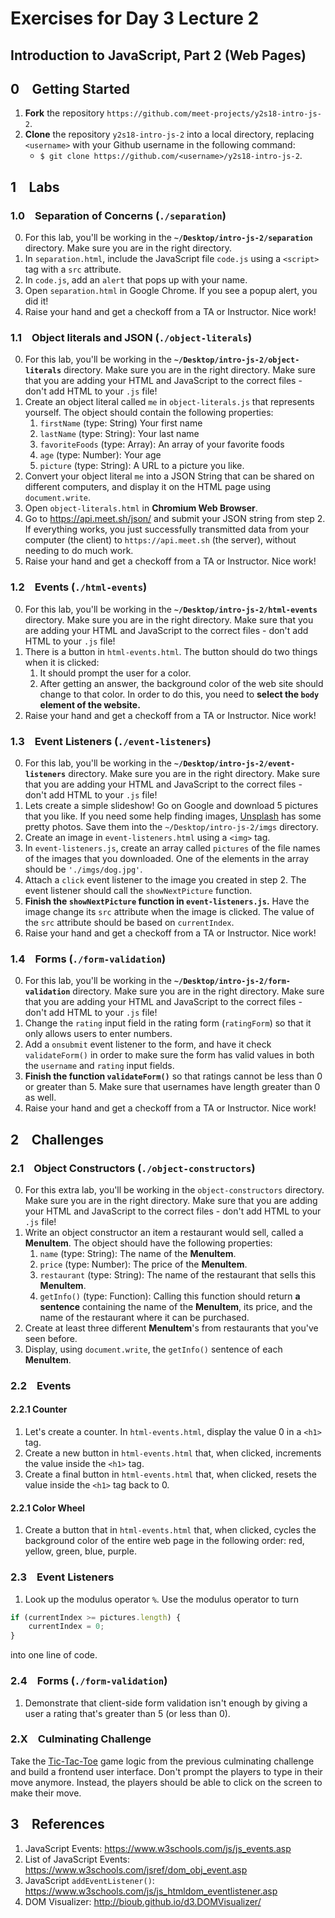 # Exercises for Day 3 Lecture 2
## Introduction to JavaScript, Part 2 (Web Pages)

## 0 &ensp; Getting Started
1. **Fork** the repository `https://github.com/meet-projects/y2s18-intro-js-2`.
2. **Clone** the repository `y2s18-intro-js-2` into a local directory, replacing `<username>` with your Github username in the following command:
    - `$ git clone https://github.com/<username>/y2s18-intro-js-2`.

## 1 &ensp; Labs

### 1.0 &ensp; Separation of Concerns (`./separation`)
0. For this lab, you'll be working in the **`~/Desktop/intro-js-2/separation`** directory. Make sure you are in the right directory.
1. In `separation.html`, include the JavaScript file `code.js` using a `<script>` tag with a `src` attribute.
2. In `code.js`, add an `alert` that pops up with your name.
3. Open `separation.html` in Google Chrome. If you see a popup alert, you did it!
4. Raise your hand and get a checkoff from a TA or Instructor. Nice work!

### 1.1 &ensp; Object literals and JSON (`./object-literals`)
0. For this lab, you'll be working in the **`~/Desktop/intro-js-2/object-literals`** directory. Make sure you are in the right directory. Make sure that you are adding your HTML and JavaScript to the correct files - don't add HTML to your `.js` file!
1. Create an object literal called `me` in `object-literals.js` that represents yourself. The object should contain the following properties:
    1. `firstName` (type: String) Your first name
    2. `lastName` (type: String): Your last name
    3. `favoriteFoods` (type: Array): An array of your favorite foods
    4. `age` (type: Number): Your age
    5. `picture` (type: String): A URL to a picture you like.
2. Convert your object literal `me` into a JSON String that can be shared on different computers, and display it on the HTML page using `document.write`.
3. Open `object-literals.html` in **Chromium Web Browser**.
3. Go to https://api.meet.sh/json/ and submit your JSON string from step 2. If everything works, you just successfully transmitted data from your computer (the client) to `https://api.meet.sh` (the server), without needing to do much work.
4. Raise your hand and get a checkoff from a TA or Instructor. Nice work!

### 1.2 &ensp; Events (`./html-events`)
0. For this lab, you'll be working in the **`~/Desktop/intro-js-2/html-events`** directory. Make sure you are in the right directory. Make sure that you are adding your HTML and JavaScript to the correct files - don't add HTML to your `.js` file!
1. There is a button in `html-events.html`. The button should do two things when it is clicked:
    1. It should prompt the user for a color.
    2. After getting an answer, the background color of the web site should change to that color. In order to do this, you need to **select the `body` element of the website.**
6. Raise your hand and get a checkoff from a TA or Instructor. Nice work!

### 1.3 &ensp; Event Listeners (`./event-listeners`)
0. For this lab, you'll be working in the **`~/Desktop/intro-js-2/event-listeners`** directory. Make sure you are in the right directory. Make sure that you are adding your HTML and JavaScript to the correct files - don't add HTML to your `.js` file!
1. Lets create a simple slideshow! Go on Google and download 5 pictures that you like. If you need some help finding images, [Unsplash](https://unsplash.com/) has some pretty photos. Save them into the `~/Desktop/intro-js-2/imgs` directory.
2. Create an image in `event-listeners.html` using a `<img>` tag.
3. In `event-listeners.js`, create an array called `pictures` of the file names of the images that you downloaded. One of the elements in the array should be `'./imgs/dog.jpg'`.
4. Attach a `click` event listener to the image you created in step 2. The event listener should call the `showNextPicture` function.
5. **Finish the `showNextPicture` function in `event-listeners.js`.** Have the image change its `src` attribute when the image is clicked. The value of the `src` attribute should be based on `currentIndex`. 
6. Raise your hand and get a checkoff from a TA or Instructor. Nice work!

### 1.4 &ensp; Forms (`./form-validation`)
0. For this lab, you'll be working in the **`~/Desktop/intro-js-2/form-validation`** directory. Make sure you are in the right directory. Make sure that you are adding your HTML and JavaScript to the correct files - don't add HTML to your `.js` file!
1. Change the `rating` input field in the rating form (`ratingForm`) so that it only allows users to enter numbers.
2. Add a `onsubmit` event listener to the form, and have it check `validateForm()` in order to make sure the form has valid values in both the `username` and `rating` input fields. 
3. **Finish the function `validateForm()`** so that ratings cannot be less than 0 or greater than 5. Make sure that usernames have length greater than 0 as well.
4. Raise your hand and get a checkoff from a TA or Instructor. Nice work!

## 2 &ensp; Challenges

### 2.1 &ensp; Object Constructors (`./object-constructors`)
0. For this extra lab, you'll be working in the `object-constructors` directory. Make sure you are in the right directory. Make sure that you are adding your HTML and JavaScript to the correct files - don't add HTML to your `.js` file!
1. Write an object constructor an item a restaurant would sell, called a **MenuItem**. The object should have the following properties:
    1. `name` (type: String): The name of the **MenuItem**.
    2. `price` (type: Number): The price of the **MenuItem**.
    3. `restaurant` (type: String): The name of the restaurant that sells this **MenuItem**.
    4. `getInfo()` (type: Function): Calling this function should return **a sentence** containing the name of the **MenuItem**, its price, and the name of the restaurant where it can be purchased.
2. Create at least three different **MenuItem**'s from restaurants that you've seen before.
3. Display, using `document.write`, the `getInfo()` sentence of each **MenuItem**.

### 2.2 &ensp; Events
#### 2.2.1 Counter
1. Let's create a counter. In `html-events.html`, display the value 0 in a `<h1>` tag.
2. Create a new button in `html-events.html` that, when clicked, increments the value inside the `<h1>` tag.
3. Create a final button in `html-events.html` that, when clicked, resets the value inside the `<h1>` tag back to 0.

#### 2.2.1 Color Wheel
1. Create a button that in `html-events.html` that, when clicked, cycles the background color of the entire web page in the following order: red, yellow, green, blue, purple.

### 2.3 &ensp; Event Listeners
1. Look up the modulus operator `%`. Use the modulus operator to turn 
```js
if (currentIndex >= pictures.length) {
    currentIndex = 0;
}
```
into one line of code.

### 2.4 &ensp; Forms (`./form-validation`)
1. Demonstrate that client-side form validation isn't enough by giving a user a rating that's greater than 5 (or less than 0).

### 2.X &ensp; Culminating Challenge
Take the [Tic-Tac-Toe](https://en.wikipedia.org/wiki/Tic-tac-toe) game logic from the previous culminating challenge and build a frontend user interface. Don't prompt the players to type in their move anymore. Instead, the players should be able to click on the screen to make their move.

## 3 &ensp; References
1. JavaScript Events: https://www.w3schools.com/js/js_events.asp
2. List of JavaScript Events: https://www.w3schools.com/jsref/dom_obj_event.asp
3. JavaScript `addEventListener()`: https://www.w3schools.com/js/js_htmldom_eventlistener.asp
4. DOM Visualizer: http://bioub.github.io/d3.DOMVisualizer/